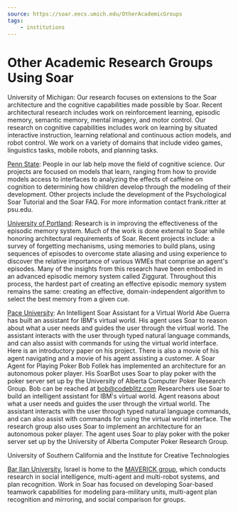 ```yaml
---
source: https://soar.eecs.umich.edu/OtherAcademicGroups
tags:
    - institutions
---
```


# Other Academic Research Groups Using Soar

University of Michigan: Our research focuses on extensions to the Soar
architecture and the cognitive capabilities made possible by Soar. Recent
architectural research includes work on reinforcement learning, episodic memory,
semantic memory, mental imagery, and motor control. Our research on cognitive
capabilities includes work on learning by situated interactive instruction,
learning relational and continuous action models, and robot control. We work on
a variety of domains that include video games, linguistics tasks, mobile robots,
and planning tasks.

[Penn State](http://acs.ist.psu.edu/): People in our lab help move the field of
cognitive science. Our projects are focused on models that learn, ranging from
how to provide models access to interfaces to analyzing the effects of caffeine
on cognition to determining how children develop through the modeling of their
development.  Other projects include the development of the Psychological Soar
Tutorial and the Soar FAQ. For more information contact frank.ritter at psu.edu.


[University of Portland](https://www.up.edu/directory/Andrew-Nuxoll.html): Research is in
improving the effectiveness of the episodic memory system. Much of the work is
done external to Soar while honoring architectural requirements of Soar. Recent
projects include: a survey of forgetting mechanisms, using memories to build
plans, using sequences of episodes to overcome state aliasing and using
experience to discover the relative importance of various WMEs that comprise an
agent's episodes. Many of the insights from this research have been embodied in
an advanced episodic memory system called Ziggurat. Throughout this process, the
hardest part of creating an effective episodic memory system remains the same:
creating an effective, domain-independent algorithm to select the best memory
from a given cue.


[Pace University](http://csis.pace.edu/robotlab/projects.html): An Intelligent
Soar Assistant for a Virtual World Abe Guerra has built an assistant for IBM's
virtual world. His agent uses Soar to reason about what a user needs and guides
the user through the virtual world. The assistant interacts with the user
through typed natural language commands, and can also assist with commands for
using the virtual world interface. Here is an introductory paper on his project.
There is also a movie of his agent navigating and a movie of his agent assisting
a customer. A Soar Agent for Playing Poker Bob Follek has implemented an
architecture for an autonomous poker player. His SoarBot uses Soar to play poker
with the poker server set up by the University of Alberta Computer Poker
Research Group. Bob can be reached at bob@codeblitz.com Researchers use Soar to
build an intelligent assistant for IBM's virtual world. Agent reasons about what
a user needs and guides the user through the virtual world. The assistant
interacts with the user through typed natural language commands, and can also
assist with commands for using the virtual world interface.  The research group
also uses Soar to implement an architecture for an autonomous poker player. The
agent uses Soar to play poker with the poker server set up by the University of
Alberta Computer Poker Research Group.  

University of Southern California
and the Institute for Creative Technologies

[Bar Ilan University](http://www.cs.biu.ac.il/~galk/), Israel is home to the
[MAVERICK group](https://u.cs.biu.ac.il/~kaminkg/maverick/), which conducts research in
social intelligence, multi-agent and multi-robot systems, and plan recognition.
Work in Soar has focused on developing Soar-based teamwork capabilities for
modeling para-military units, multi-agent plan recognition and mirroring, and
social comparison for groups.  